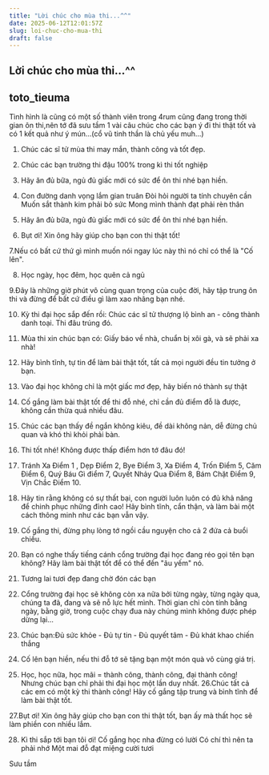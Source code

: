 ```yaml
---
title: "Lời chúc cho mùa thi...^^"
date: 2025-06-12T12:01:57Z
slug: loi-chuc-cho-mua-thi
draft: false
---
```


## Lời chúc cho mùa thi...^^

## toto_tieuma

Tình hình là cũng có một số thành viên trong 4rum cũng đang trong thời gian ôn thi,nên tớ đã sưu tầm 1 vài câu chúc cho các bạn ý đi thi thật tốt và có 1 kết quả như ý mún...(cổ vũ tinh thần là chủ yếu muh...)
 

 



1. Chúc các sĩ tử mùa thi may mắn, thành công và tốt đẹp.

2. Chúc các bạn trường thi đậu 100% trong kì thi tốt nghiệp 

3. Hãy ăn đủ bữa, ngủ đủ giấc mới có sức để ôn thi nhé bạn hiền. 

4. Con đường danh vọng lắm gian truân
Đòi hỏi người ta tính chuyên cần
Muốn sắt thành kim phải bỏ sức
Mong mình thành đạt phải rèn thân

5. Hãy ăn đủ bữa, ngủ đủ giấc mới có sức để ôn thi nhé bạn hiền.

6. Bụt ơi! Xin ông hãy giúp cho bạn con thi thật tốt!

7.Nếu có bất cứ thứ gì mình muốn nói ngay lúc này thì nó chỉ có thể là "Cố lên".

8. Học ngày, học đêm, học quên cả ngủ

9.Đây là những giờ phút vô cùng quan trọng của cuộc đời, hãy tập trung ôn thi và đừng để bất cứ điều gì làm xao nhãng bạn nhé.

10. Kỳ thi đại học sắp đến rồi: Chúc các sĩ tử thượng lộ bình an - công thành danh toại. Thi đâu trúng đó.

11. Mùa thi xin chúc bạn có: Giấy báo về nhà, chuẩn bị xôi gà, và sẽ phải xa nhà!

12. Hãy bình tĩnh, tự tin để làm bài thật tốt, tất cả mọi người đều tin tưởng ở bạn.

13. Vào đại học không chỉ là một giấc mơ đẹp, hãy biến nó thành sự thật

14. Cố gắng làm bài thật tốt để thi đỗ nhé, chỉ cần đủ điểm đỗ là được, không cần thừa quá nhiều đâu.

15. Chúc các bạn thấy đề ngắn không kiêu, đề dài không nản, dễ đừng chủ quan và khó thì khỏi phải bàn.

16. Thi tốt nhé! Không được thấp điểm hơn tớ đâu đó!

17. Tránh Xa Điểm 1 ,
Dẹp Điểm 2,
Bye Điểm 3,
Xa Điểm 4,
Trốn Điểm 5,
Căm Điểm 6,
Quý Báu Gì điểm 7,
Quyết Nhảy Qua Điểm 8,
Bám Chặt Điểm 9,
Vịn Chắc Điểm 10.

18. Hãy tin rằng không có sự thất bại, con người luôn luôn có đủ khả năng để chinh phục những đỉnh cao! Hãy bình tĩnh, cẩn thận, và làm bài một cách thông minh như các bạn vẫn vậy.

19. Cố gắng thi, đừng phụ lòng tớ ngồi cầu nguyện cho cả 2 đứa cả buổi chiều.

20. Bạn có nghe thấy tiếng cánh cổng trường đại học đang réo gọi tên bạn không? Hãy làm bài thật tốt để có thể đến "âu yếm" nó.

21. Tương lai tươi đẹp đang chờ đón các bạn

22. Cổng trường đại học sẽ không còn xa nữa bởi từng ngày, từng ngày qua, chúng ta đã, đang và sẽ nỗ lực hết mình. Thời gian chỉ còn tính bằng ngày, bằng giờ, trong cuộc chạy đua này chúng mình không được phép dừng lại...
23. Chúc bạn:Đủ sức khỏe - Đủ tự tin - Đủ quyết tâm - Đủ khát khao chiến thắng
24. Cố lên bạn hiền, nếu thi đỗ tớ sẽ tặng bạn một món quà vô cùng giá trị.

25. Học, học nữa, học mãi = thành công, thành công, đại thành công! Nhưng chúc bạn chỉ phải thi đại học một lần duy nhất.
26.Chúc tất cả các em có một kỳ thi thành công! Hãy cố gắng tập trung và bình tĩnh để làm bài thật tốt.

27.Bụt ơi! Xin ông hãy giúp cho bạn con thi thật tốt, bạn ấy mà thất học sẽ làm phiền con nhiều lắm.

28. Kì thi sắp tới bạn tôi ơi!
Cố gắng học nha đừng có lười
Có chí thì nên ta phải nhớ
Một mai đỗ đạt miệng cười tươi 
 
Sưu tầm